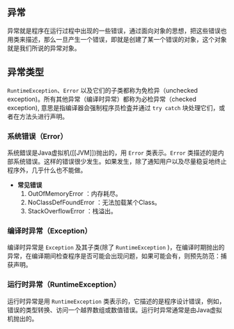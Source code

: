 ## 异常
异常就是程序在运行过程中出现的一些错误，通过面向对象的思想，把这些错误也用类来描述，那么一旦产生一个错误，即就是创建了某一个错误的对象，这个对象就是我们所说的异常对象。

## 异常类型
`RuntimeException`、`Error` 以及它们的子类都称为免检异（unchecked exception)。所有其他异常（编译时异常）都称为必检异常（checked exception), 意思是指编译器会强制程序员检査并通过 `try catch` 块处理它们，或者在方法头进行声明。
### 系统错误（Error）
系统錯误是Java虚拟机([[JVM]])抛出的，用 `Error` 类表示。`Error` 类描述的是内部系统错误。这样的错误很少发生。如果发生，除了通知用户以及尽量稳妥地终止程序外，几乎什么也不能做。
- **常见错误**
	1. OutOfMemoryError ：内存耗尽。
	2. NoClassDefFoundError ：无法加载某个Class。
	3. StackOverflowError ：栈溢出。
### 编译时异常（Exception）
编译时异常是 `Exception` 及其子类(除了 `RuntimeException` )，在编译时期抛出的异常，在编译期间检查程序是否可能会出现问题，如果可能会有，则预先防范：捕获声明。
### 运行时异常（RuntimeException）
运行时异常是用 `RuntimeException` 类表示的，它描述的是程序设计错误，例如，错误的类型转换、访问一个越界数组或数值错误。运行时异常通常是由Java虚拟机抛出的。